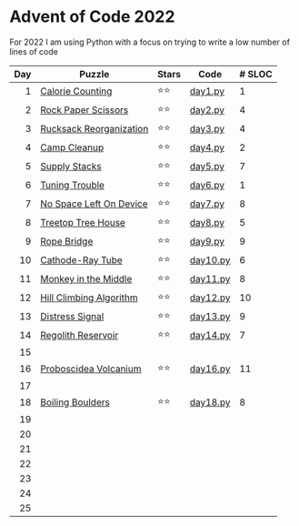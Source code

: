 # Advent of Code 2022

For 2022 I am using Python with a focus on trying to write a low number of lines of code

| Day | Puzzle | Stars | Code | # SLOC |
|-:|-|-|-|-|
| 1 | [Calorie Counting](https://adventofcode.com/2022/day/1) | ⭐⭐ | [day1.py](01/day1.py) | 1 |
| 2 | [Rock Paper Scissors](https://adventofcode.com/2022/day/2) | ⭐⭐ | [day2.py](02/day2.py) | 4 |
| 3 | [Rucksack Reorganization](https://adventofcode.com/2022/day/3) | ⭐⭐ | [day3.py](03/day3.py) | 4 |
| 4 | [Camp Cleanup](https://adventofcode.com/2022/day/4) | ⭐⭐ | [day4.py](04/day4.py) | 2 |
| 5 | [Supply Stacks](https://adventofcode.com/2022/day/5) | ⭐⭐ | [day5.py](05/day5.py) | 7 |
| 6 | [Tuning Trouble](https://adventofcode.com/2022/day/6) | ⭐⭐ | [day6.py](06/day6.py) | 1 |
| 7 | [No Space Left On Device](https://adventofcode.com/2022/day/7) | ⭐⭐ | [day7.py](07/day7.py) | 8 |
| 8 | [Treetop Tree House](https://adventofcode.com/2022/day/8) | ⭐⭐ | [day8.py](08/day8.py) | 5 |
| 9 | [Rope Bridge](https://adventofcode.com/2022/day/9) | ⭐⭐ | [day9.py](09/day9.py) | 9 |
| 10 | [Cathode-Ray Tube](https://adventofcode.com/2022/day/10) | ⭐⭐ | [day10.py](10/day10.py) | 6 |
| 11 | [Monkey in the Middle](https://adventofcode.com/2022/day/11) | ⭐⭐ | [day11.py](11/day11.py) | 8 |
| 12 | [Hill Climbing Algorithm](https://adventofcode.com/2022/day/12) | ⭐⭐ | [day12.py](12/day12.py) | 10 |
| 13 | [Distress Signal](https://adventofcode.com/2022/day/13) | ⭐⭐ | [day13.py](13/day13.py) | 9 |
| 14 | [Regolith Reservoir](https://adventofcode.com/2022/day/14) | ⭐⭐ | [day14.py](14/day14.py) | 7 |
| 15 |
| 16 | [Proboscidea Volcanium](https://adventofcode.com/2022/day/16) | ⭐⭐ | [day16.py](16/day16.py) | 11 |
| 17 |
| 18 | [Boiling Boulders](https://adventofcode.com/2022/day/18) | ⭐⭐ | [day18.py](18/day18.py) | 8 |
| 19 |
| 20 |
| 21 |
| 22 |
| 23 |
| 24 |
| 25 |
